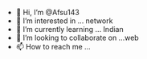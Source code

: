 - 👋 Hi, I’m @Afsu143
- 👀 I’m interested in ... network
- 🌱 I’m currently learning ... Indian
- 💞️ I’m looking to collaborate on ...web
- 📫 How to reach me ...

<!---
Afsu143/Afsu143 is a ✨ special ✨ repository because its `README.md` (this file) appears on your GitHub profile.
You can click the Preview link to take a look at your changes.
--->

